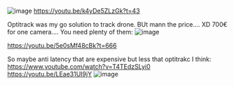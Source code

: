 ![image](https://user-images.githubusercontent.com/114882444/194143083-25652766-028a-4275-b07c-97916b9e502f.png)
https://youtu.be/k4yDe5ZLzGk?t=43


Optitrack was my go solution to track drone. BUt mann the price.... XD
700€ for one camera....
You need plenty of them:
![image](https://user-images.githubusercontent.com/114882444/194155166-f5de5348-4fd3-4037-81c4-b26b9748c9b0.png)

https://youtu.be/5e0sMf48cBk?t=666

So maybe anti latency that are expensive but less that optitrakc I think:
https://www.youtube.com/watch?v=T4TEdzSLyi0
https://youtu.be/LEae31UI9jY
![image](https://user-images.githubusercontent.com/114882444/194155625-f1fadf96-9d80-469d-9667-6425a5568ac2.png)
